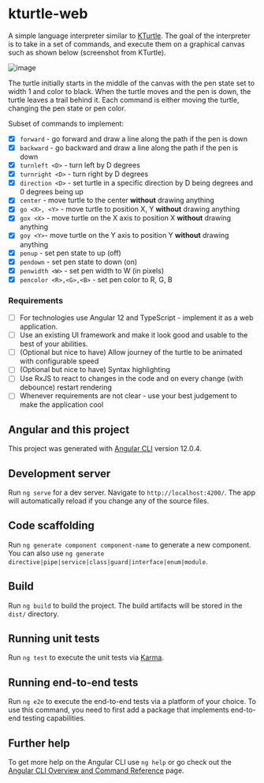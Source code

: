 # kturtle-web

A simple language interpreter similar to [KTurtle](https://docs.kde.org/stable5/en/kturtle/kturtle/commands.html). The goal of the interpreter is to take in a set of commands, and execute them on a graphical canvas such as shown below (screenshot from KTurtle).

![image](https://user-images.githubusercontent.com/28787/121644842-d48dd400-ca93-11eb-88d2-f7ec1280b345.png)

The turtle initially starts in the middle of the canvas with the pen state set to width 1 and color to black. When the turtle moves and the pen is down, the turtle leaves a trail behind it. Each command is either moving the turtle, changing the pen state or pen color.

Subset of commands to implement:

- [x] `forward` - go forward and draw a line along the path if the pen is down
- [x] `backward` - go backward and draw a line along the path if the pen is down
- [x] `turnleft <D>` - turn left by D degrees
- [x] `turnright <D>` - turn right by D degrees
- [x] `direction <D>` - set turtle in a specific direction by D being degrees and 0 degrees being up
- [x] `center` - move turtle to the center **without** drawing anything
- [x] `go <X>, <Y>` - move turtle to position X, Y **without** drawing anything
- [x] `gox <X>` - move turtle on the X axis to position X **without** drawing anything
- [x] `goy <Y>`- move turtle on the Y axis to position Y **without** drawing anything
- [x] `penup` - set pen state to up (off)
- [x] `pendown` - set pen state to down (on)
- [x] `penwidth <W>` - set pen width to W (in pixels)
- [x] `pencolor <R>,<G>,<B>` - set pen color to R, G, B

### Requirements

- [ ] For technologies use Angular 12 and TypeScript - implement it as a web application.
- [ ] Use an existing UI framework and make it look good and usable to the best of your abilities.
- [ ] (Optional but nice to have) Allow journey of the turtle to be animated with configurable speed
- [ ] (Optional but nice to have) Syntax highlighting
- [ ] Use RxJS to react to changes in the code and on every change (with debounce) restart rendering
- [ ] Whenever requirements are not clear - use your best judgement to make the application cool

## Angular and this project

This project was generated with [Angular CLI](https://github.com/angular/angular-cli) version 12.0.4.

## Development server

Run `ng serve` for a dev server. Navigate to `http://localhost:4200/`. The app will automatically reload if you change any of the source files.

## Code scaffolding

Run `ng generate component component-name` to generate a new component. You can also use `ng generate directive|pipe|service|class|guard|interface|enum|module`.

## Build

Run `ng build` to build the project. The build artifacts will be stored in the `dist/` directory.

## Running unit tests

Run `ng test` to execute the unit tests via [Karma](https://karma-runner.github.io).

## Running end-to-end tests

Run `ng e2e` to execute the end-to-end tests via a platform of your choice. To use this command, you need to first add a package that implements end-to-end testing capabilities.

## Further help

To get more help on the Angular CLI use `ng help` or go check out the [Angular CLI Overview and Command Reference](https://angular.io/cli) page.
